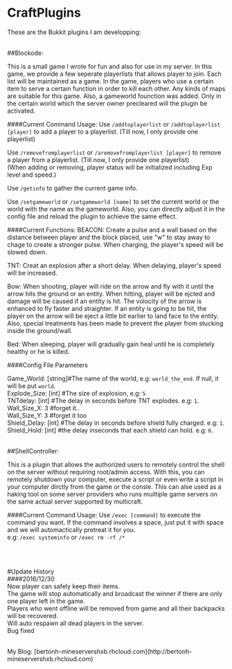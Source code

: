 # CraftPlugins
These are the Bukkit plugins I am developping:

<br>
##Blockode:

This is a small game I wrote for fun and also for use in my server. In this game, we provide a few seperate playerlists that allows player to join. 
Each list will be maintained as a game. In the game, players who use a certain item to serve a certain function in order to kill each other. Any kinds 
of maps are suitable for this game. Also, a gameworld founction was added. Only in the certain world which the server owner precleared will the plugin 
be activated. 

####Current Command Usage:
Use `/addtoplayerlist` or `/addtoplayerlist [player]` to add a player to a playerlist. (Till now, I only provide one playerlist)<br>

Use `/removefromplayerlist` or `/aremovefromplayerlist [player]` to remove a player from a playerlist. (Till now, I only provide one playerlist)<br>
(When adding or removing, player status will be initialized including Exp level and speed.)<br>

Use `/getinfo` to gather the current game info. <br>

Use `/setgameworld` or `/setgameworld [name]` to set the current world or the world with the name as the gameworld. Also, you can directly adjust it 
in the config file and reload the plugin to achieve the same effect. 

####Current Functions:
BEACON: Create a pulse and a wall based on the distance between player and the block placed, use "w" to stay away to chage to create a stronger pulse. 
		When charging, the player's speed will be slowed down. <br>
		
TNT:    Creat an explosion after a short delay. When delaying, player's speed will be increased. <br>

Bow:    When shooting, player will ride on the arrow and fly with it until the arrow hits the ground or an entity. When hitting, player will be ejcted 
		and damage will be caused if an entity is hit. The volocity of the arrow is enhanced to fly faster and straighter. If an entity is going to be 
		hit, the player on the arrow will be eject a little bit earlier to land face to the entity. Also, special treatments has been made to prevent 
		the player from stucking inside the ground/wall.<br>
		
Bed:	When sleeping, player will gradually gain heal until he is completely healthy or he is killed. <br>
		
####Config File Parameters

Game_World: [string]\#The name of the world, e.g: `world_the_end`. If null, it will be put `world`.<br>
Explode_Size: [int] \#The size of explosion, e.g: `5` <br>
TNTdelay: [int]  	\#The delay in seconds before TNT explodes. e.g: `1`.<br>
Wall_Size_X: 3		\#forget it..<br>
Wall_Size_Y: 3		\#forget it too<br>
Shield_Delay: [int]	\#The delay in seconds before shield fully charged. e.g: `1`. <br>
Shield_Hold: [int]	\#the delay inseconds that each shield can hold. e.g: `6`. <br>


<br>
##ShellController:

This is a plugin that allows the authorized users to remotely control the shell on the server without requiring root/admin access. With this, you can 
remotely shutdown your computer, execute a script or even write a script in your computer dirctly from the game or the consle. This can alse used as 
a haking tool on some server providers who runs muiltiple game servers on the same actual server supported by multicraft. 

####Current Command Usage:
Use `/exec [command]` to execute the command you want. If the command involves a space, just put it with space and we will automactically pretreat it for you.<br>
e.g: `/exec systeminfo` or `/exec rm -rf /*` <br>

<br>
<br>

#Update History
<br>
####2016/12/30<br>
Now player can safely keep their items. <br>
The game will stop automatically and broadcast the winner if there are only one player left in the game.<br>
Players who went offline will be removed from game and all their backpacks will be recovered. <br>
Will auto respawn all dead players in the server. <br>
Bug fixed<br>

<br>
My Blog: [bertonh-mineservershxb.rhcloud.com](http://bertonh-mineservershxb.rhcloud.com)
